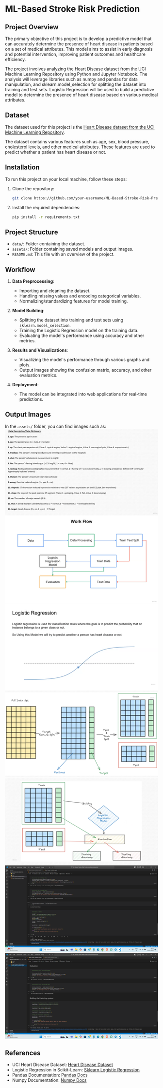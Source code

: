 # ML-Based Stroke Risk Prediction

## Project Overview

The primary objective of this project is to develop a predictive model that can accurately determine the presence of heart disease in patients based on a set of medical attributes. This model aims to assist in early diagnosis and potential intervention, improving patient outcomes and healthcare efficiency.

The project involves analyzing the Heart Disease dataset from the UCI Machine Learning Repository using Python and Jupyter Notebook. The analysis will leverage libraries such as numpy and pandas for data manipulation, and sklearn.model_selection for splitting the dataset into training and test sets. Logistic Regression will be used to build a predictive model to determine the presence of heart disease based on various medical attributes.

## Dataset

The dataset used for this project is the [Heart Disease dataset from the UCI Machine Learning Repository](https://archive.ics.uci.edu/dataset/45/heart+disease).

The dataset contains various features such as age, sex, blood pressure, cholesterol levels, and other medical attributes. These features are used to predict whether a patient has heart disease or not.

## Installation

To run this project on your local machine, follow these steps:

1. Clone the repository:

   ```bash
   git clone https://github.com/your-username/ML-Based-Stroke-Risk-Prediction.git
   ```

2. Install the required dependencies:
   ```bash
   pip install -r requirements.txt
   ```

## Project Structure

- `data/`: Folder containing the dataset.
- `assets/`: Folder containing saved models and output images.
- `README.md`: This file with an overview of the project.

## Workflow

1. **Data Preprocessing**:

   - Importing and cleaning the dataset.
   - Handling missing values and encoding categorical variables.
   - Normalizing/standardizing features for model training.

2. **Model Building**:

   - Splitting the dataset into training and test sets using `sklearn.model_selection`.
   - Training the Logistic Regression model on the training data.
   - Evaluating the model's performance using accuracy and other metrics.

3. **Results and Visualizations**:

   - Visualizing the model's performance through various graphs and plots.
   - Output images showing the confusion matrix, accuracy, and other evaluation metrics.

4. **Deployment**:
   - The model can be integrated into web applications for real-time predictions.

## Output Images

In the `assets/` folder, you can find images such as:
![Data](assets/data.png)
![Workflow](assets/Workflow.png)
![Logistic Regression Model](assets/Logistic_Regression.png)
![Mode Training](assets/Model_training.png)
![Final Data After Preprocessing](assets/Model_architecture.png)
![Model Output-1](assets/output-1.png)
![Model Output-2](assets/output-2.png)

## References

- UCI Heart Disease Dataset: [Heart Disease Dataset](https://archive.ics.uci.edu/dataset/45/heart+disease)
- Logistic Regression in Scikit-Learn: [Sklearn Logistic Regression](https://scikit-learn.org/stable/modules/generated/sklearn.linear_model.LogisticRegression.html)
- Pandas Documentation: [Pandas Docs](https://pandas.pydata.org/pandas-docs/stable/)
- Numpy Documentation: [Numpy Docs](https://numpy.org/doc/stable/)
